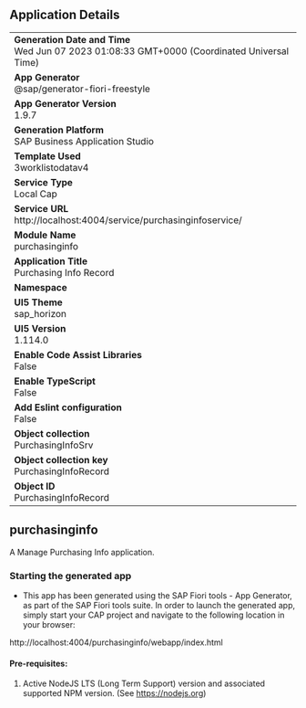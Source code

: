 ## Application Details
|               |
| ------------- |
|**Generation Date and Time**<br>Wed Jun 07 2023 01:08:33 GMT+0000 (Coordinated Universal Time)|
|**App Generator**<br>@sap/generator-fiori-freestyle|
|**App Generator Version**<br>1.9.7|
|**Generation Platform**<br>SAP Business Application Studio|
|**Template Used**<br>3worklistodatav4|
|**Service Type**<br>Local Cap|
|**Service URL**<br>http://localhost:4004/service/purchasinginfoservice/
|**Module Name**<br>purchasinginfo|
|**Application Title**<br>Purchasing Info Record|
|**Namespace**<br>|
|**UI5 Theme**<br>sap_horizon|
|**UI5 Version**<br>1.114.0|
|**Enable Code Assist Libraries**<br>False|
|**Enable TypeScript**<br>False|
|**Add Eslint configuration**<br>False|
|**Object collection**<br>PurchasingInfoSrv|
|**Object collection key**<br>PurchasingInfoRecord|
|**Object ID**<br>PurchasingInfoRecord|

## purchasinginfo

A Manage Purchasing Info application.

### Starting the generated app

-   This app has been generated using the SAP Fiori tools - App Generator, as part of the SAP Fiori tools suite.  In order to launch the generated app, simply start your CAP project and navigate to the following location in your browser:

http://localhost:4004/purchasinginfo/webapp/index.html

#### Pre-requisites:

1. Active NodeJS LTS (Long Term Support) version and associated supported NPM version.  (See https://nodejs.org)


